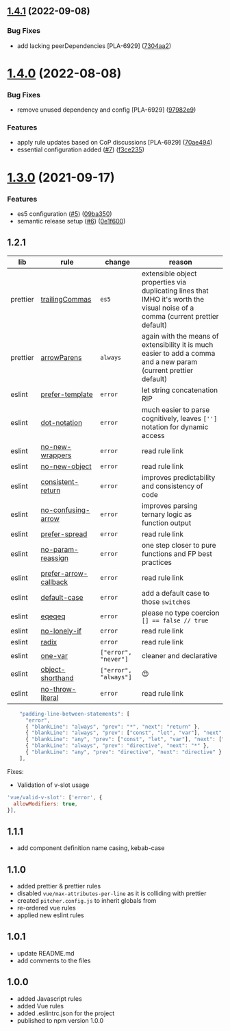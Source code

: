 ## [1.4.1](https://github.com/PitcherAG/pitcher-code-style/compare/v1.4.0...v1.4.1) (2022-09-08)


### Bug Fixes

* add lacking peerDependencies [PLA-6929] ([7304aa2](https://github.com/PitcherAG/pitcher-code-style/commit/7304aa259d530b46b66648748ec8485a165ba516))

# [1.4.0](https://github.com/PitcherAG/pitcher-code-style/compare/v1.3.0...v1.4.0) (2022-08-08)


### Bug Fixes

* remove unused dependency and config [PLA-6929] ([97982e9](https://github.com/PitcherAG/pitcher-code-style/commit/97982e9f68b67c81cb92f2ad446edc294d171c49))


### Features

* apply rule updates based on CoP discussions [PLA-6929] ([70ae494](https://github.com/PitcherAG/pitcher-code-style/commit/70ae4942d2bc6f4c2ac514095c9a96602a7a223f))
* essential configuration added ([#7](https://github.com/PitcherAG/pitcher-code-style/issues/7)) ([f3ce235](https://github.com/PitcherAG/pitcher-code-style/commit/f3ce2352b71be2a8cd676f431ac85c2fd727442b))

# [1.3.0](https://github.com/PitcherAG/pitcher-code-style/compare/v1.2.1...v1.3.0) (2021-09-17)


### Features

* es5 configuration ([#5](https://github.com/PitcherAG/pitcher-code-style/issues/5)) ([09ba350](https://github.com/PitcherAG/pitcher-code-style/commit/09ba35070c5d9dc1992f22f931e7d4a7f88547a6))
* semantic release setup ([#6](https://github.com/PitcherAG/pitcher-code-style/issues/6)) ([0e1f600](https://github.com/PitcherAG/pitcher-code-style/commit/0e1f600dcbc1103854c7100fc8ae03c146c8bc62))

## 1.2.1
| lib | rule | change | reason | 
| ------ | ------ | ------ | ------ |
| prettier | [trailingCommas](https://prettier.io/docs/en/options.html#trailing-commas) | `es5` | extensible object properties via duplicating lines that IMHO it's worth the visual noise of a comma (current prettier default) |
| prettier | [arrowParens](https://prettier.io/docs/en/options.html#arrow-function-parentheses) | `always` | again with the means of extensibility it is much easier to add a comma and a new param (current prettier default) |
| eslint | [prefer-template](https://eslint.org/docs/rules/prefer-template) | `error` | let string concatenation RIP |
| eslint | [dot-notation](https://eslint.org/docs/rules/dot-notation) | `error` | much easier to parse cognitively, leaves `['']` notation for dynamic access  |
| eslint | [no-new-wrappers](https://eslint.org/docs/rules/no-new-wrappers) | `error` | read rule link  |
| eslint | [no-new-object](https://eslint.org/docs/rules/no-new-object) | `error` | read rule link  |
| eslint | [consistent-return](https://eslint.org/docs/rules/consistent-return) | `error` | improves predictability and consistency of code  |
| eslint | [no-confusing-arrow](https://eslint.org/docs/rules/no-confusing-arrow) | `error` | improves parsing ternary logic as function output |
| eslint | [prefer-spread](https://eslint.org/docs/rules/prefer-spread) | `error` | read rule link |
| eslint | [no-param-reassign](https://eslint.org/docs/rules/no-param-reassign) | `error` | one step closer to pure functions and FP best practices |
| eslint | [prefer-arrow-callback](https://eslint.org/docs/rules/prefer-arrow-callback) | `error` | read rule link |
| eslint | [default-case](https://eslint.org/docs/rules/default-case) | `error` | add a default case to those `switch`es |
| eslint | [eqeqeq](https://eslint.org/docs/rules/eqeqeq) | `error` | please no type coercion ```[] == false // true``` |
| eslint | [no-lonely-if](https://eslint.org/docs/rules/no-lonely-if) | `error` | read rule link |
| eslint | [radix](https://eslint.org/docs/rules/radix) | `error` | read rule link |
| eslint | [one-var](https://eslint.org/docs/rules/one-var) | `["error", "never"]` | cleaner and declarative |
| eslint | [object-shorthand](https://eslint.org/docs/rules/object-shorthand) | `["error", "always"]` | :heart_eyes:  |
| eslint | [no-throw-literal](https://eslint.org/docs/rules/no-throw-literal) | `error` | read rule link |

```js
    "padding-line-between-statements": [
      "error",
      { "blankLine": "always", "prev": "*", "next": "return" },
      { "blankLine": "always", "prev": ["const", "let", "var"], "next": "*" },
      { "blankLine": "any", "prev": ["const", "let", "var"], "next": ["const", "let", "var"] },
      { "blankLine": "always", "prev": "directive", "next": "*" },
      { "blankLine": "any", "prev": "directive", "next": "directive" }
    ],
```

Fixes:
- Validation of v-slot usage
```js
'vue/valid-v-slot': ['error', {
  allowModifiers: true,
}],
```

## 1.1.1
 - add component definition name casing, kebab-case

## 1.1.0
 - added prettier & prettier rules
 - disabled `vue/max-attributes-per-line` as it is colliding with prettier
 - created `pitcher.config.js` to inherit globals from
 - re-ordered vue rules
 - applied new eslint rules
  
## 1.0.1
 - update README.md
 - add comments to the files

## 1.0.0
 - added Javascript rules
 - added Vue rules
 - added .eslintrc.json for the project
 - published to npm version 1.0.0
